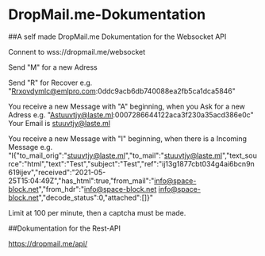 # DropMail.me-Dokumentation
##A self made DropMail.me Dokumentation for the Websocket API

Connent to wss://dropmail.me/websocket

Send "M" for a new Adress

Send "R" for Recover
e.g. "Rrxovdymlc@emlpro.com:0ddc9acb6db740088ea2fb5ca1dca5846"

You receive a new Message with "A" beginning, when you Ask for a new Adress
e.g. "Astuuvtjy@laste.ml:0007286644122aca3f230a35acd386e0c"
Your Email is stuuvtjy@laste.ml

You receive a new Message with "I" beginning, when there is a Incoming Message
e.g. "I{"to_mail_orig":"stuuvtjy@laste.ml","to_mail":"stuuvtjy@laste.ml","text_source":"html","text":"Test","subject":"Test","ref":"ij13g1877cbt034g4ai6bcn9n619ijev","received":"2021-05-25T15:04:49Z","has_html":true,"from_mail":"info@space-block.net","from_hdr":"info@space-block.net <info@space-block.net>","decode_status":0,"attached":[]}"

Limit at 100 per minute, then a captcha must be made.

##Dokumentation for the Rest-API

https://dropmail.me/api/
